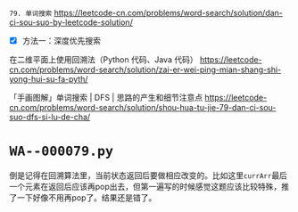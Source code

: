 
`79. 单词搜索` https://leetcode-cn.com/problems/word-search/solution/dan-ci-sou-suo-by-leetcode-solution/
- [x] 方法一：深度优先搜索

在二维平面上使用回溯法（Python 代码、Java 代码） https://leetcode-cn.com/problems/word-search/solution/zai-er-wei-ping-mian-shang-shi-yong-hui-su-fa-pyth/

「手画图解」单词搜索 | DFS | 思路的产生和细节注意点 https://leetcode-cn.com/problems/word-search/solution/shou-hua-tu-jie-79-dan-ci-sou-suo-dfs-si-lu-de-cha/

# `WA--000079.py`

倒是记得在回溯算法里，当前状态返回后要做相应改变的。比如这里`currArr`最后一个元素在返回后应该再pop出去，但第一遍写的时候感觉这题应该比较特殊，推了一下好像不用再pop了。结果还是错了。
